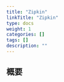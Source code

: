 ```yaml
---
title: "Zipkin"
linkTitle: "Zipkin"
type: docs
weight: 1
categories: []
tags: []
description: ""
---
```


## 概要
